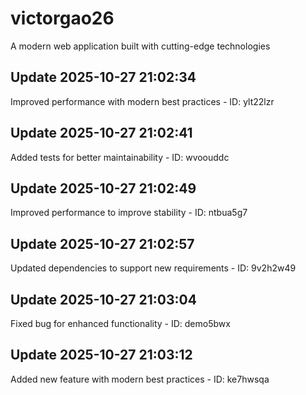 # victorgao26
A modern web application built with cutting-edge technologies

## Update 2025-10-27 21:02:34
Improved performance with modern best practices - ID: ylt22lzr


## Update 2025-10-27 21:02:41
Added tests for better maintainability - ID: wvoouddc


## Update 2025-10-27 21:02:49
Improved performance to improve stability - ID: ntbua5g7


## Update 2025-10-27 21:02:57
Updated dependencies to support new requirements - ID: 9v2h2w49


## Update 2025-10-27 21:03:04
Fixed bug for enhanced functionality - ID: demo5bwx


## Update 2025-10-27 21:03:12
Added new feature with modern best practices - ID: ke7hwsqa

